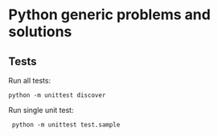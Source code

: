 # Python generic problems and solutions



## Tests

Run all tests:

	python -m unittest discover

Run single unit test:

	 python -m unittest test.sample
